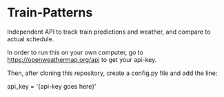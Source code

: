 # Train-Patterns
Independent API to track train predictions and weather, and compare to actual schedule.

In order to run this on your own computer, go to https://openweathermap.org/api to get your api-key.

Then, after cloning this repository, create a config.py file and add the line:

api_key = '{api-key goes here}'
